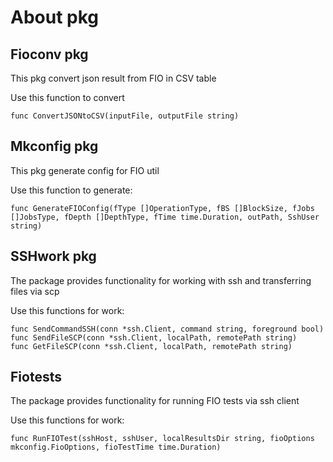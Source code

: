 # About pkg

## Fioconv pkg

This pkg convert json result from FIO in CSV table

Use this function to convert

```code
func ConvertJSONtoCSV(inputFile, outputFile string)
```

## Mkconfig pkg

This pkg generate config for FIO util

Use this function to generate:

```code
func GenerateFIOConfig(fType []OperationType, fBS []BlockSize, fJobs []JobsType, fDepth []DepthType, fTime time.Duration, outPath, SshUser string)
```

## SSHwork pkg

The package provides functionality for working with ssh and transferring files via scp

Use this functions for work:

```code
func SendCommandSSH(conn *ssh.Client, command string, foreground bool)
func SendFileSCP(conn *ssh.Client, localPath, remotePath string)
func GetFileSCP(conn *ssh.Client, localPath, remotePath string)
```

## Fiotests

The package provides functionality for running FIO tests via ssh client

Use this functions for work:

```code
func RunFIOTest(sshHost, sshUser, localResultsDir string, fioOptions mkconfig.FioOptions, fioTestTime time.Duration)
```
